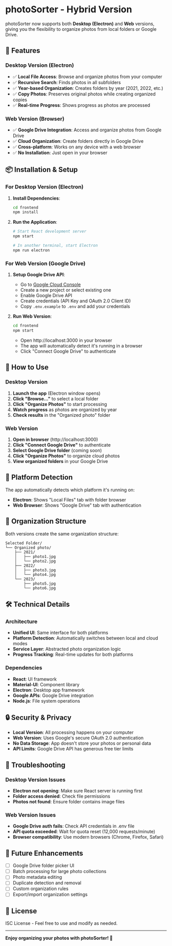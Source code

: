 # photoSorter - Hybrid Version

photoSorter now supports both **Desktop (Electron)** and **Web** versions, giving you the flexibility to organize photos from local folders or Google Drive.

## 🚀 Features

### Desktop Version (Electron)
- ✅ **Local File Access**: Browse and organize photos from your computer
- ✅ **Recursive Search**: Finds photos in all subfolders
- ✅ **Year-based Organization**: Creates folders by year (2021, 2022, etc.)
- ✅ **Copy Photos**: Preserves original photos while creating organized copies
- ✅ **Real-time Progress**: Shows progress as photos are processed

### Web Version (Browser)
- ✅ **Google Drive Integration**: Access and organize photos from Google Drive
- ✅ **Cloud Organization**: Create folders directly in Google Drive
- ✅ **Cross-platform**: Works on any device with a web browser
- ✅ **No Installation**: Just open in your browser

## 📦 Installation & Setup

### For Desktop Version (Electron)

1. **Install Dependencies**:
   ```bash
   cd frontend
   npm install
   ```

2. **Run the Application**:
   ```bash
   # Start React development server
   npm start
   
   # In another terminal, start Electron
   npm run electron
   ```

### For Web Version (Google Drive)

1. **Setup Google Drive API**:
   - Go to [Google Cloud Console](https://console.cloud.google.com/)
   - Create a new project or select existing one
   - Enable Google Drive API
   - Create credentials (API Key and OAuth 2.0 Client ID)
   - Copy `.env.example` to `.env` and add your credentials

2. **Run Web Version**:
   ```bash
   cd frontend
   npm start
   ```
   - Open http://localhost:3000 in your browser
   - The app will automatically detect it's running in a browser
   - Click "Connect Google Drive" to authenticate

## 🎯 How to Use

### Desktop Version
1. **Launch the app** (Electron window opens)
2. **Click "Browse..."** to select a local folder
3. **Click "Organize Photos"** to start processing
4. **Watch progress** as photos are organized by year
5. **Check results** in the "Organized photo" folder

### Web Version
1. **Open in browser** (http://localhost:3000)
2. **Click "Connect Google Drive"** to authenticate
3. **Select Google Drive folder** (coming soon)
4. **Click "Organize Photos"** to organize cloud photos
5. **View organized folders** in your Google Drive

## 🔧 Platform Detection

The app automatically detects which platform it's running on:

- **Electron**: Shows "Local Files" tab with folder browser
- **Web Browser**: Shows "Google Drive" tab with authentication

## 📁 Organization Structure

Both versions create the same organization structure:

```
Selected Folder/
└── Organized photo/
    ├── 2021/
    │   ├── photo1.jpg
    │   └── photo2.jpg
    ├── 2022/
    │   ├── photo3.jpg
    │   └── photo4.jpg
    └── 2023/
        ├── photo5.jpg
        └── photo6.jpg
```

## 🛠️ Technical Details

### Architecture
- **Unified UI**: Same interface for both platforms
- **Platform Detection**: Automatically switches between local and cloud modes
- **Service Layer**: Abstracted photo organization logic
- **Progress Tracking**: Real-time updates for both platforms

### Dependencies
- **React**: UI framework
- **Material-UI**: Component library
- **Electron**: Desktop app framework
- **Google APIs**: Google Drive integration
- **Node.js**: File system operations

## 🔒 Security & Privacy

- **Local Version**: All processing happens on your computer
- **Web Version**: Uses Google's secure OAuth 2.0 authentication
- **No Data Storage**: App doesn't store your photos or personal data
- **API Limits**: Google Drive API has generous free tier limits

## 🐛 Troubleshooting

### Desktop Version Issues
- **Electron not opening**: Make sure React server is running first
- **Folder access denied**: Check file permissions
- **Photos not found**: Ensure folder contains image files

### Web Version Issues
- **Google Drive auth fails**: Check API credentials in .env file
- **API quota exceeded**: Wait for quota reset (12,000 requests/minute)
- **Browser compatibility**: Use modern browsers (Chrome, Firefox, Safari)

## 🚀 Future Enhancements

- [ ] Google Drive folder picker UI
- [ ] Batch processing for large photo collections
- [ ] Photo metadata editing
- [ ] Duplicate detection and removal
- [ ] Custom organization rules
- [ ] Export/import organization settings

## 📄 License

ISC License - Feel free to use and modify as needed.

---

**Enjoy organizing your photos with photoSorter! 📸**
